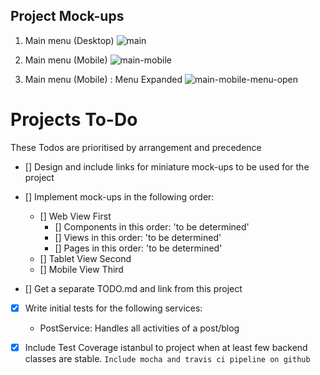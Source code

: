 ## Project Mock-ups

1. Main menu (Desktop)
![main](https://user-images.githubusercontent.com/32112641/46917773-3384ad80-cfba-11e8-873c-c606e215d0ce.jpg)

2. Main menu (Mobile)
![main-mobile](https://user-images.githubusercontent.com/32112641/46917768-210a7400-cfba-11e8-8398-b0a72506dd2d.jpg)

3. Main menu (Mobile) : Menu Expanded
![main-mobile-menu-open](https://user-images.githubusercontent.com/32112641/46917739-d5f06100-cfb9-11e8-984e-f545eb5f7507.jpg)




# Projects To-Do
These Todos are prioritised by arrangement and precedence

- [] Design and include links for miniature mock-ups to be used for the project

- [] Implement mock-ups in the following order:
    - [] Web View First
        - [] Components in this order: 'to be determined'
        - [] Views in this order: 'to be determined'
        - [] Pages in this order: 'to be determined'
    - [] Tablet View Second
    - [] Mobile View Third
        
- [] Get a separate TODO.md and link from this project

- [X] Write initial tests for the following services:
    - PostService: Handles all activities of a post/blog

- [X] Include Test Coverage istanbul to project when at least few backend classes
are stable. `Include mocha and travis ci pipeline on github`